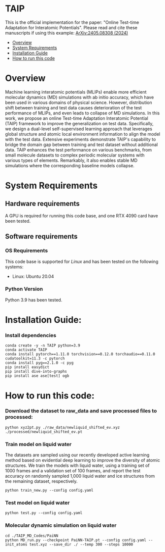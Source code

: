 # TAIP


This is the official implementation for the paper: "Online Test-time Adaptation for Interatomic Potentials". Please read and cite these manuscripts if using this example:
[ArXiv:2405.08308 (2024)](https://arxiv.org/abs/2405.08308)


- [Overview](#overview)
- [System Requirements](#system-requirements)
- [Installation Guide](#installation-guide)
- [How to run this code](#how-to-run-this-code)

# Overview
Machine learning interatomic potentials (MLIPs) enable more efficient molecular dynamics (MD) simulations with ab initio accuracy, which have been used in various domains of physical science. However, distribution shift between training and test data causes deterioration of the test performance of MLIPs, and even leads to collapse of MD simulations. In this work, we propose an online Test-time Adaptation Interatomic Potential (TAIP) framework to improve the generalization on test data. Specifically, we design a dual-level self-supervised learning approach that leverages global structure and atomic local environment information to align the model with the test data. Extensive experiments demonstrate TAIP's capability to bridge the domain gap between training and test dataset without additional data. TAIP enhances the test performance on various benchmarks, from small molecule datasets to complex periodic molecular systems with various types of elements. Remarkably, it also enables stable MD simulations where the corresponding baseline models collapse.


# System Requirements
## Hardware requirements

A GPU is required for running this code base, and one RTX 4090 card have been tested.

## Software requirements
### OS Requirements
This code base is supported for *Linux* and has been tested on the following systems:
+ Linux: Ubuntu 20.04

### Python Version

Python 3.9 has been tested.

# Installation Guide:

### Install dependencies

```shell
conda create -y -n TAIP python=3.9
conda activate TAIP
conda install pytorch==1.11.0 torchvision==0.12.0 torchaudio==0.11.0 cudatoolkit=11.3 -c pytorch
conda install pyg==2.1.0 -c pyg
pip install easydict
pip install dive-into-graphs
pip install ase ase[test] ogb
```



# How to run this code:


### Download the dataset to raw_data and save processed files to processed:

```
python xyz2pt.py ./raw_data/newliquid_shifted_ev.xyz ./processed/newliquid_shifted_ev.pt
```

### Train model on liquid water

The datasets are sampled using our recently developed active learning method based on evidential deep learning to improve the diversity of atomic structures. We train the models with liquid water, using a training set of 1000 frames and a validation set of 100 frames, and report the test accuracy on randomly sampled 1,000 liquid water and ice structures from the remaining dataset, respectively. 

```
python train_new.py --config config.yaml
```

### Test model on liquid water

```
python test.py --config config.yaml
```

### Molecular dynamic simulation on liquid water


```
cd ./TAIP_MD_Codes/PaiNN
python MD_run.py --checkpoint PaiNN-TAIP.pt --config config.yaml --init_atoms test.xyz --save_dir ./ --temp 300 --steps 10000
```
